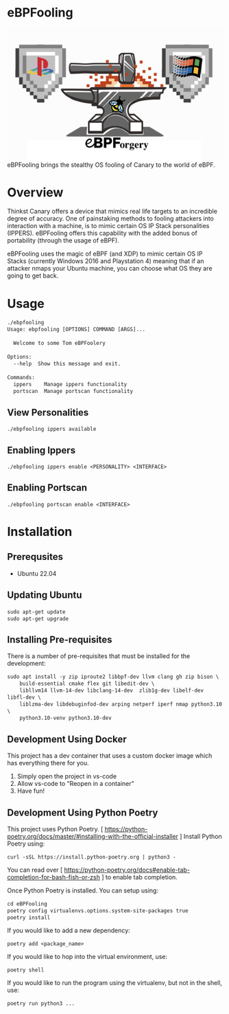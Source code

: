 # eBPFooling

<img src="docs/logo.png" width="800" style="float: left">
eBPFooling brings the stealthy OS fooling of Canary to the world of eBPF.


# Overview

Thinkst Canary offers a device that mimics real life targets to an incredible degree of accuracy. One of painstaking methods to fooling attackers into interaction with a machine, is to mimic certain OS IP Stack personalities (IPPERS). eBPFooling offers this capability with the added bonus of portability (through the usage of eBPF).

eBPFooling uses the magic of eBPF (and XDP) to mimic certain OS IP Stacks (currently Windows 2016 and Playstation 4) meaning that if an attacker nmaps your Ubuntu machine, you can choose what OS they are going to get back.

# Usage
```
./ebpfooling
Usage: ebpfooling [OPTIONS] COMMAND [ARGS]...

  Welcome to some Tom eBPFoolery

Options:
  --help  Show this message and exit.

Commands:
  ippers    Manage ippers functionality
  portscan  Manage portscan functionality
```
## View Personalities
```
./ebpfooling ippers available
```

## Enabling Ippers
```
./ebpfooling ippers enable <PERSONALITY> <INTERFACE>
```

## Enabling Portscan
```
./ebpfooling portscan enable <INTERFACE>
```

# Installation
## Prerequsites
 - Ubuntu 22.04

## Updating Ubuntu
```
sudo apt-get update
sudo apt-get upgrade
```

## Installing Pre-requisites

There is a number of pre-requisites that must be installed for the development:

```
sudo apt install -y zip iproute2 libbpf-dev llvm clang gh zip bison \
    build-essential cmake flex git libedit-dev \
    libllvm14 llvm-14-dev libclang-14-dev  zlib1g-dev libelf-dev libfl-dev \
    liblzma-dev libdebuginfod-dev arping netperf iperf nmap python3.10 \
    python3.10-venv python3.10-dev
```

## Development Using Docker
This project has a dev container that uses a custom docker image which has everything there for you.
1. Simply open the project in vs-code
2. Allow vs-code to "Reopen in a container"
3. Have fun!

## Development Using Python Poetry
This project uses Python Poetry.
[ https://python-poetry.org/docs/master/#installing-with-the-official-installer ]
Install Python Poetry using:
```
curl -sSL https://install.python-poetry.org | python3 -
```

You can read over [ https://python-poetry.org/docs#enable-tab-completion-for-bash-fish-or-zsh ] to enable
tab completion.

Once Python Poetry is installed. You can setup using:
```
cd eBPFooling
poetry config virtualenvs.options.system-site-packages true
poetry install
```

If you would like to add a new dependency:
```
poetry add <package_name>
```

If you would like to hop into the virtual environment, use:
```
poetry shell
```

If you would like to run the program using the virtualenv, but not in the shell, use:
```
poetry run python3 ...
```
